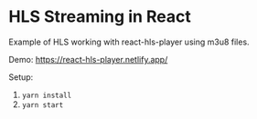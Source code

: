 # HLS Streaming in React
Example of HLS working with react-hls-player using m3u8 files.

Demo: https://react-hls-player.netlify.app/

Setup:
1. `yarn install`
2. `yarn start`
